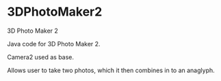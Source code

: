 # 3DPhotoMaker2
3D Photo Maker 2 

Java code for 3D Photo Maker 2.

Camera2 used as base.

Allows user to take two photos, which it then combines in to an anaglyph. 

